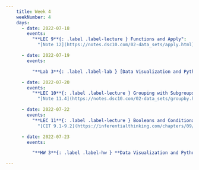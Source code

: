 ```yaml
---
    title: Week 4
    weekNumber: 4
    days:
      - date: 2022-07-18
        events:
          "**LEC 9**{: .label .label-lecture } Functions and Apply":
            "[Note 12](https://notes.dsc10.com/02-data_sets/apply.html)"

      - date: 2022-07-19
        events:

          "**Lab 3**{: .label .label-lab } [Data Visualization and Python Functions](http://datahub.ucsd.edu/user-redirect/git-sync?repo=https://github.com/dsc-courses/dsc10-2022-su&subPath=labs/lab3/lab3.ipynb)":

      - date: 2022-07-20
        events:
          "**LEC 10**{: .label .label-lecture } Grouping with Subgroups, Merge":
            "[Note 11.4](https://notes.dsc10.com/02-data_sets/groupby.html#subgroups), [13](https://notes.dsc10.com/02-data_sets/merging.html)"

      - date: 2022-07-22
        events:
          "**LEC 11**{: .label .label-lecture } Booleans and Conditionals, Iteration":
            "[CIT 9.1-9.2](https://inferentialthinking.com/chapters/09/Randomness.html)"

      - date: 2022-07-23
        events:

          "**HW 3**{: .label .label-hw } **Data Visualization and Python Functions**":

---
```

